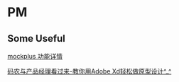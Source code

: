 # PM

## Some Useful  

[mockplus 功能详情](https://www.mockplus.cn/buy)

[码农与产品经理看过来-教你用Adobe Xd轻松做原型设计^_^](https://blog.csdn.net/sinat_36727556/article/details/53376626)  
